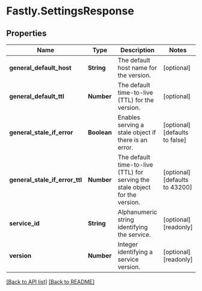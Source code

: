 # Fastly.SettingsResponse

## Properties

Name | Type | Description | Notes
------------ | ------------- | ------------- | -------------
**general_default_host** | **String** | The default host name for the version. | [optional] 
**general_default_ttl** | **Number** | The default time-to-live (TTL) for the version. | [optional] 
**general_stale_if_error** | **Boolean** | Enables serving a stale object if there is an error. | [optional] [defaults to false]
**general_stale_if_error_ttl** | **Number** | The default time-to-live (TTL) for serving the stale object for the version. | [optional] [defaults to 43200]
**service_id** | **String** | Alphanumeric string identifying the service. | [optional] [readonly] 
**version** | **Number** | Integer identifying a service version. | [optional] [readonly] 



[[Back to API list]](../../README.md#endpoints) [[Back to README]](../../README.md)

